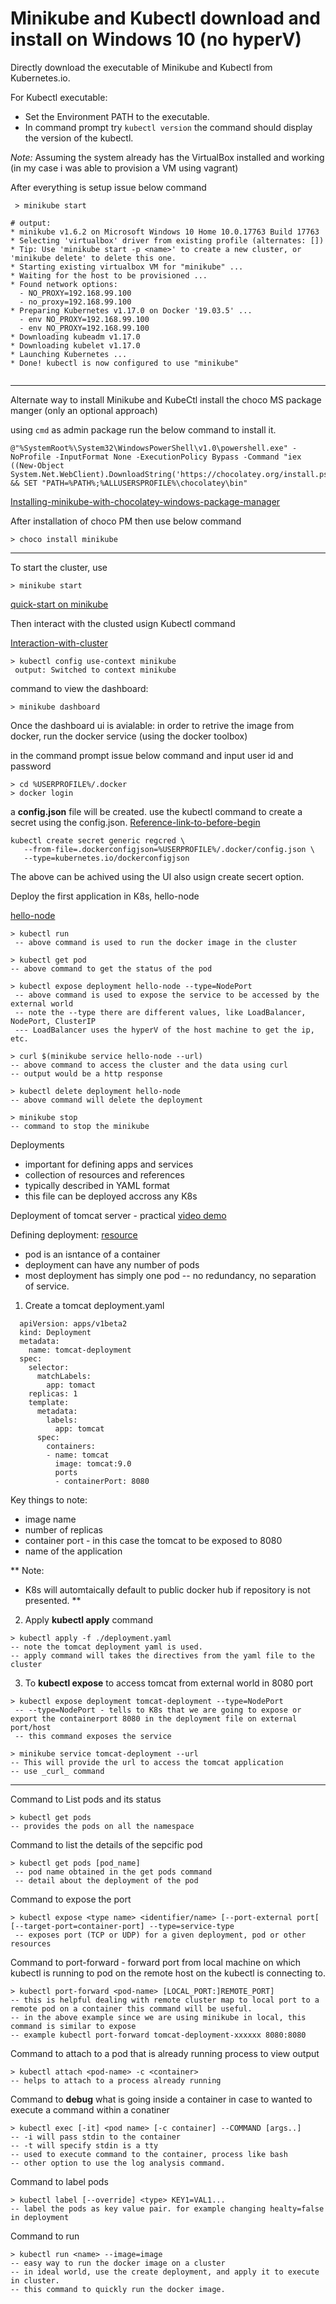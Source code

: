 # Minikube and Kubectl download and install on Windows 10 (no hyperV)

Directly download the executable of Minikube and Kubectl from Kubernetes.io.

For Kubectl executable:
  - Set the Environment PATH to the executable. 
  - In command prompt try `kubectl version` the command should display the version of the kubectl.

_Note:_ Assuming the system already has the VirtualBox installed and working (in my case i was able to provision a VM using vagrant)

After everything is setup issue below command
```
 > minikube start
 
# output: 
* minikube v1.6.2 on Microsoft Windows 10 Home 10.0.17763 Build 17763
* Selecting 'virtualbox' driver from existing profile (alternates: [])
* Tip: Use 'minikube start -p <name>' to create a new cluster, or 'minikube delete' to delete this one.
* Starting existing virtualbox VM for "minikube" ...
* Waiting for the host to be provisioned ...
* Found network options:
  - NO_PROXY=192.168.99.100
  - no_proxy=192.168.99.100
* Preparing Kubernetes v1.17.0 on Docker '19.03.5' ...
  - env NO_PROXY=192.168.99.100
  - env NO_PROXY=192.168.99.100
* Downloading kubeadm v1.17.0
* Downloading kubelet v1.17.0
* Launching Kubernetes ...
* Done! kubectl is now configured to use "minikube"
 
```
---------------

Alternate way to install Minikube and KubeCtl install the choco MS package manger (only an optional approach)

using `cmd` as admin package run the below command to install it.

```
@"%SystemRoot%\System32\WindowsPowerShell\v1.0\powershell.exe" -NoProfile -InputFormat None -ExecutionPolicy Bypass -Command "iex ((New-Object System.Net.WebClient).DownloadString('https://chocolatey.org/install.ps1'))" && SET "PATH=%PATH%;%ALLUSERSPROFILE%\chocolatey\bin"
```
 [Installing-minikube-with-chocolatey-windows-package-manager](https://medium.com/@JockDaRock/installing-the-chocolatey-package-manager-for-windows-3b1bdd0dbb49)

After installation of choco PM then use below command

```
> choco install minikube
```
----------
To start the cluster, use 

```
> minikube start
```
[quick-start on minikube](https://kubernetes.io/docs/setup/learning-environment/minikube/#quickstart)

Then interact with the clusted usign Kubectl command

[Interaction-with-cluster](https://kubernetes.io/docs/setup/learning-environment/minikube/#interacting-with-your-cluster)

```
> kubectl config use-context minikube
 output: Switched to context minikube
 ```
 
 command to view the dashboard:
 ```
> minikube dashboard
```

Once the dashboard ui is avialable:
 in order to retrive the image from docker, run the docker service (using the docker toolbox)
 
 in the command prompt issue below command and input user id and password
 ```
 > cd %USERPROFILE%/.docker
 > docker login
 ```
 
 a **config.json** file will be created. use the kubectl command to create a secret using the config.json.
 [Reference-link-to-before-begin](https://kubernetes.io/docs/tasks/configure-pod-container/pull-image-private-registry/#before-you-begin)
 
 ```
 kubectl create secret generic regcred \
    --from-file=.dockerconfigjson=%USERPROFILE%/.docker/config.json \
    --type=kubernetes.io/dockerconfigjson
 ```
 The above can be achived using the UI also usign create secert option.
 
 Deploy the first application in K8s, hello-node
 
 [hello-node](https://kubernetes.io/docs/tutorials/hello-minikube/#create-a-minikube-cluster)
 
```
> kubectl run 
 -- above command is used to run the docker image in the cluster
```

```
> kubectl get pod
-- above command to get the status of the pod
```

```
> kubectl expose deployment hello-node --type=NodePort
 -- above command is used to expose the service to be accessed by the external world
 -- note the --type there are different values, like LoadBalancer, NodePort, ClusterIP
 --- LoadBalancer uses the hyperV of the host machine to get the ip, etc.
```

```
> curl $(minikube service hello-node --url)
-- above command to access the cluster and the data using curl
-- output would be a http response
```

```
> kubectl delete deployment hello-node
-- above command will delete the deployment
```

```
> minikube stop
-- command to stop the minikube 
```

Deployments 
 - important for defining apps and services
 - collection of resources and references
 - typically described in YAML format
 - this file can be deployed accross any K8s 
 
 Deployment of tomcat server - practical [video demo](https://www.youtube.com/watch?v=Vj6EFnav5Mg)
 
 Defining deployment: [resource](https://github.com/LevelUpEducation/kubernetes-demo)
  - pod is an isntance of a container
  - deployment can have any number of pods
  - most deployment has simply one pod 
   -- no redundancy, no separation of service.
  
 1. Create a tomcat deployment.yaml
  ```
    apiVersion: apps/v1beta2
    kind: Deployment
    metadata:
      name: tomcat-deployment
    spec:
      selector:
        matchLabels:
          app: tomact
      replicas: 1
      template:
        metadata:
          labels:
            app: tomcat
        spec:
          containers:
          - name: tomcat
            image: tomcat:9.0
            ports
            - containerPort: 8080
```

Key things to note:
 - image name
 - number of replicas
 - container port - in this case the tomcat to be exposed to 8080
 - name of the application
 
** Note: 
 - K8s will automtaically default to public docker hub if repository is not presented. **
 
 2. Apply **kubectl apply** command
```
> kubectl apply -f ./deployment.yaml
-- note the tomcat deployment yaml is used.
-- apply command will takes the directives from the yaml file to the cluster
```

3. To **kubectl expose** to access tomcat from external world in 8080 port
 ```
 > kubectl expose deployment tomcat-deployment --type=NodePort
  -- --type=NodePort - tells to K8s that we are going to expose or export the containerport 8080 in the deployment file on external port/host
  -- this command exposes the service
 ```
 
 ```
 > minikube service tomcat-deployment --url
 -- This will provide the url to access the tomcat application
 -- use _curl_ command
 ```
 
 ----------------
 
 Command to List pods and its status
 ```
 > kubectl get pods
 -- provides the pods on all the namespace
 ```
 
 Command to list the details of the sepcific pod
 ```
 > kubectl get pods [pod_name]
  -- pod name obtained in the get pods command 
  -- detail about the deployment of the pod
 ```
 
 Command to expose the port
 ```
 > kubectl expose <type name> <identifier/name> [--port-external port[ [--target-port=container-port] --type=service-type
  -- exposes port (TCP or UDP) for a given deployment, pod or other resources
 ```
 
 Command to port-forward - forward port from local machine on which kubectl is running to pod on the remote host on the kubectl is connecting to.
 ```
 > kubectl port-forward <pod-name> [LOCAL_PORT:]REMOTE_PORT]
 -- this is helpful dealing with remote cluster map to local port to a remote pod on a container this command will be useful.
 -- in the above example since we are using minikube in local, this command is similar to expose
 -- example kubectl port-forward tomcat-deployment-xxxxxx 8080:8080
 ```
 
 Command to attach to a pod that is already running process to view output
 ```
 > kubectl attach <pod-name> -c <container>
 -- helps to attach to a process already running 
 ```
 
 Command to **debug** what is going inside a container
 in case to wanted to execute a command within a conatiner
 ```
 > kubectl exec [-it] <pod name> [-c container] --COMMAND [args..]
 -- -i will pass stdin to the container
 -- -t will specify stdin is a tty
 -- used to execute command to the container, process like bash 
 -- other option to use the log analysis command.
 ```
 
 Command to label pods
 ```
 > kubectl label [--override] <type> KEY1=VAL1...
 -- label the pods as key value pair. for example changing healty=false in deployment
 ```
 
 Command to run 
 ```
 > kubectl run <name> --image=image
 -- easy way to run the docker image on a cluster
 -- in ideal world, use the create deployment, and apply it to execute in cluster.
 -- this command to quickly run the docker image. 
 ```
